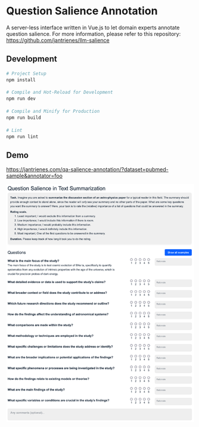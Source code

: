 # Question Salience Annotation

A server-less interface written in Vue.js to let domain experts annotate question salience.
For more information, please refer to this repository: https://github.com/jantrienes/llm-salience

## Development

```sh
# Project Setup
npm install

# Compile and Hot-Reload for Development
npm run dev

# Compile and Minify for Production
npm run build

# Lint
npm run lint
```

## Demo

https://jantrienes.com/qa-salience-annotation/?dataset=pubmed-sample&annotator=foo

![demo](demo.png)
